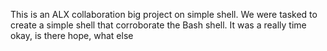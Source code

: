 This is an ALX collaboration big project on simple shell. We were tasked to create a simple shell that corroborate the Bash shell.
It was a really time okay, is there hope, what else

